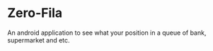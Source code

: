 # Zero-Fila
An android application to see what your position in a queue of bank, supermarket and etc.
